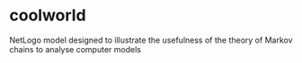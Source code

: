 # coolworld
NetLogo model designed to illustrate the usefulness of the theory of Markov chains to analyse computer models
